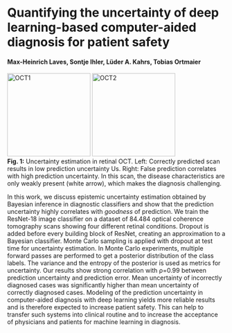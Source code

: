 # Quantifying the uncertainty of deep learning-based computer-aided diagnosis for patient safety
#### Max-Heinrich Laves, Sontje Ihler, Lüder A. Kahrs, Tobias Ortmaier

<img src="https://github.com/mlaves/uncertainty-bmt/raw/master/readme_imgs/oct1.jpg" alt="OCT1" height="192"> <img src="https://github.com/mlaves/uncertainty-bmt/raw/master/readme_imgs/oct2.jpg" alt="OCT2" height="192">  
**Fig. 1:** Uncertainty estimation in retinal OCT. Left: Correctly predicted scan results in low prediction uncertainty Us. Right: False prediction correlates with high prediction uncertainty. In this scan, the disease characteristics are only weakly present (white arrow), which makes the diagnosis challenging.

In this work, we discuss epistemic uncertainty estimation obtained by Bayesian inference in diagnostic classifiers and show that the prediction uncertainty highly correlates with *goodness* of prediction.
We train the ResNet-18 image classifier on a dataset of 84.484 optical coherence tomography scans showing four different retinal conditions.
Dropout is added before every building block of ResNet, creating an approximation to a Bayesian classifier.
Monte Carlo sampling is applied with dropout at test time for uncertainty estimation.
In Monte Carlo experiments, multiple forward passes are performed to get a posterior distribution of the class labels.
The variance and the entropy of the posterior is used as metrics for uncertainty.
Our results show strong correlation with ρ=0.99 between prediction uncertainty and prediction error.
Mean uncertainty of incorrectly diagnosed cases was significantly higher than mean uncertainty of correctly diagnosed cases.
Modeling of the prediction uncertainty in computer-aided diagnosis with deep learning yields more reliable results and is therefore expected to increase patient safety.
This can help to transfer such systems into clinical routine and to increase the acceptance of physicians and patients for machine learning in diagnosis.
